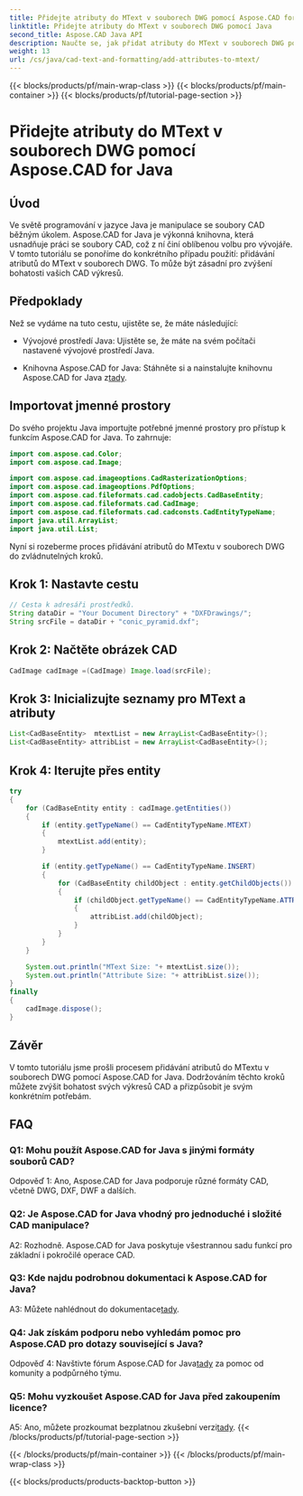 ```yaml
---
title: Přidejte atributy do MText v souborech DWG pomocí Aspose.CAD for Java
linktitle: Přidejte atributy do MText v souborech DWG pomocí Java
second_title: Aspose.CAD Java API
description: Naučte se, jak přidat atributy do MText v souborech DWG pomocí Aspose.CAD for Java. Vylepšete své CAD výkresy pomocí tohoto podrobného průvodce.
weight: 13
url: /cs/java/cad-text-and-formatting/add-attributes-to-mtext/
---
```


{{< blocks/products/pf/main-wrap-class >}}
{{< blocks/products/pf/main-container >}}
{{< blocks/products/pf/tutorial-page-section >}}

# Přidejte atributy do MText v souborech DWG pomocí Aspose.CAD for Java

## Úvod

Ve světě programování v jazyce Java je manipulace se soubory CAD běžným úkolem. Aspose.CAD for Java je výkonná knihovna, která usnadňuje práci se soubory CAD, což z ní činí oblíbenou volbu pro vývojáře. V tomto tutoriálu se ponoříme do konkrétního případu použití: přidávání atributů do MText v souborech DWG. To může být zásadní pro zvýšení bohatosti vašich CAD výkresů.

## Předpoklady

Než se vydáme na tuto cestu, ujistěte se, že máte následující:

- Vývojové prostředí Java: Ujistěte se, že máte na svém počítači nastavené vývojové prostředí Java.

- Knihovna Aspose.CAD for Java: Stáhněte si a nainstalujte knihovnu Aspose.CAD for Java z[tady](https://releases.aspose.com/cad/java/).

## Importovat jmenné prostory

Do svého projektu Java importujte potřebné jmenné prostory pro přístup k funkcím Aspose.CAD for Java. To zahrnuje:

```java
import com.aspose.cad.Color;
import com.aspose.cad.Image;

import com.aspose.cad.imageoptions.CadRasterizationOptions;
import com.aspose.cad.imageoptions.PdfOptions;
import com.aspose.cad.fileformats.cad.cadobjects.CadBaseEntity;
import com.aspose.cad.fileformats.cad.CadImage;
import com.aspose.cad.fileformats.cad.cadconsts.CadEntityTypeName;
import java.util.ArrayList;
import java.util.List;
```

Nyní si rozeberme proces přidávání atributů do MTextu v souborech DWG do zvládnutelných kroků.

## Krok 1: Nastavte cestu

```java
// Cesta k adresáři prostředků.
String dataDir = "Your Document Directory" + "DXFDrawings/";
String srcFile = dataDir + "conic_pyramid.dxf";
```

## Krok 2: Načtěte obrázek CAD

```java
CadImage cadImage =(CadImage) Image.load(srcFile);
```

## Krok 3: Inicializujte seznamy pro MText a atributy

```java
List<CadBaseEntity>  mtextList = new ArrayList<CadBaseEntity>();
List<CadBaseEntity> attribList = new ArrayList<CadBaseEntity>();
```

## Krok 4: Iterujte přes entity

```java
try
{
    for (CadBaseEntity entity : cadImage.getEntities())
    {
        if (entity.getTypeName() == CadEntityTypeName.MTEXT)
        {
            mtextList.add(entity);
        }

        if (entity.getTypeName() == CadEntityTypeName.INSERT)
        {
            for (CadBaseEntity childObject : entity.getChildObjects())
            {
                if (childObject.getTypeName() == CadEntityTypeName.ATTRIB)
                {
                    attribList.add(childObject);
                }
            }
        }
    }

    System.out.println("MText Size: "+ mtextList.size());
    System.out.println("Attribute Size: "+ attribList.size());
}
finally
{
    cadImage.dispose();
}
```

## Závěr

V tomto tutoriálu jsme prošli procesem přidávání atributů do MTextu v souborech DWG pomocí Aspose.CAD for Java. Dodržováním těchto kroků můžete zvýšit bohatost svých výkresů CAD a přizpůsobit je svým konkrétním potřebám.

## FAQ

### Q1: Mohu použít Aspose.CAD for Java s jinými formáty souborů CAD?

Odpověď 1: Ano, Aspose.CAD for Java podporuje různé formáty CAD, včetně DWG, DXF, DWF a dalších.

### Q2: Je Aspose.CAD for Java vhodný pro jednoduché i složité CAD manipulace?

A2: Rozhodně. Aspose.CAD for Java poskytuje všestrannou sadu funkcí pro základní i pokročilé operace CAD.

### Q3: Kde najdu podrobnou dokumentaci k Aspose.CAD for Java?

A3: Můžete nahlédnout do dokumentace[tady](https://reference.aspose.com/cad/java/).

### Q4: Jak získám podporu nebo vyhledám pomoc pro Aspose.CAD pro dotazy související s Java?

 Odpověď 4: Navštivte fórum Aspose.CAD for Java[tady](https://forum.aspose.com/c/cad/19) za pomoc od komunity a podpůrného týmu.

### Q5: Mohu vyzkoušet Aspose.CAD for Java před zakoupením licence?

 A5: Ano, můžete prozkoumat bezplatnou zkušební verzi[tady](https://releases.aspose.com/).
{{< /blocks/products/pf/tutorial-page-section >}}

{{< /blocks/products/pf/main-container >}}
{{< /blocks/products/pf/main-wrap-class >}}

{{< blocks/products/products-backtop-button >}}
